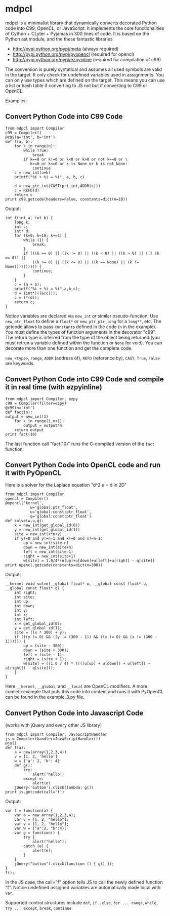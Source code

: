 # mdpcl

mdpcl is a minimalist library that dynamically converts decorated Python code into C99, OpenCL, or JavaScript. It implements the core functionalities of Cython + CLyter + Pyjamas in 300 lines of code. It is based on the Python ast module, and the these fantastic libraries:

- http://pypi.python.org/pypi/meta (always required)
- http://pypi.python.org/pypi/pyopencl (required for opencl)
- http://pypi.python.org/pypi/ezpyinline (required for compilation of c99)

The conversion is purely syntatical and assumes all used symbols are valid in the target.
It only check for undefined variables used in assignments. You can only use types which are defined on the target. This means you can use a list or hash table if converting to JS not but if converting to C99 or OpenCL.

Examples:

## Convert Python Code into C99 Code

    from mdpcl import Compiler
    c99 = Compiler()
    @c99(a='int', b='int')
    def f(a, b):
        for k in range(n):
            while True:
                break
            if k==0 or k!=0 or k<0 or k>0 or not k==0 or \
               k>=0 or k<=0 or k is None or k is not None:
                continue
        c = new_int(a+b)
        printf("%i + %i = %i", a, b, c)

        d = new_ptr_int(CAST(prt_int,ADDR(c)))
        c = REFD(d)
        return c
    print c99.getcode(headers=False, constants=dict(n=10))

Output:
    
    int f(int a, int b) {
        long k;
        int c;
        int* d;
        for (k=0; k<10; k+=1) {
            while (1) {
                break;
            }
            if (((k == 0) || ((k != 0) || ((k < 0) || ((k > 0) || ((! (k == 0)) ||
                ((k >= 0) || ((k <= 0) || ((k == None) || (k != None)))))))))) {
                continue;
            }
        }
        c = (a + b);
        printf("%i + %i = %i",a,b,c);
        d = (int*)((&(c)));
        c = (*(d));
        return c;
    }

Notice variables are declared via `new_int` or similar pseudo-function. Use `new_ptr_float` to define a `float*` or `new_ptr_ptr_long` for a `long**`, etc. The getcode allows to pass `constants` defined in the code (`n` in the example). You must define the types of function arguments in the decorator "c99". The return type is inferred from the type of the object being returned (you must retrun a variable defined within the function or ``None`` for void). You can decorate more than one function and get the complete code.

`new_<type>`, `range`, `ADDR` (address of), `REFD` (reference by), `CAST`, `True`, `False` are keywords.

## Convert Python Code into C99 Code and compile it in real time (with ezpyinline)

    from mdpcl import Compiler, ezpy
    c99 = Compiler(filter=ezpy)
    @c99(n='int')
    def fact(n):
    output = new_int(1)
        for k in range(1,n+1):
            output = output*n
        return output
    print fact(10)

The last function call "fact(10)" runs the C-compiled version of the ``fact`` function.

## Convert Python Code into OpenCL code and run it with PyOpenCL

Here is a solver for the Laplace equation "d^2 u = d in 2D"

    from mdpcl import Compiler
    opencl = Compiler()
    @opencl('kernel',
               w='global:ptr_float',
               u='global:const:ptr_float',
               q='global:const:ptr_float')
    def solve(w,u,q):
        x = new_int(get_global_id(0))
        y = new_int(get_global_id(1))
        site = new_int(x*n+y)
        if y!=0 and y!=n-1 and x!=0 and x!=n-1:
            up = new_int(site-n)
            down = new_int(site+n)
            left = new_int(site-1)
            right = new_int(site+1)
            w[site] = 1.0/4*(u[up]+u[down]+u[left]+u[right] - q[site])
    print opencl.getcode(constants=dict(n=300))

Output:

    __kernel void solve(__global float* w, __global const float* u, __global const float* q) {
        int right;
        int site;
        int up;
        int down;
        int y;
        int x;
        int left;
        x = get_global_id(0);
        y = get_global_id(1);
        site = ((x * 300) + y);
        if (((y != 0) && ((y != (300 - 1)) && ((x != 0) && (x != (300 - 1)))))) {
            up = (site - 300);
            down = (site + 300);
            left = (site - 1);
            right = (site + 1);
            w[site] = ((1.0 / 4) * ((((u[up] + u[down]) + u[left]) + u[right]) - q[site]));
        }
    }


Here `__kernel`, `__global`, and `__local` are OpenCL modifiers.
A more comlete example that puts this code into context and runs it with PyOpenCL
can be found in the example_3.py file.

## Convert Python Code into Javascript Code 

(works with jQuery and every other JS library)

    from mdpcl import Compiler, JavaScriptHandler
    js = Compiler(handler=JavaScriptHandler())
    @js()
    def f(a):
        a = new(array(1,2,3,4))
        v = [1, 2, 'hello']
        w = {'a': 2, 'b': 4}
        def g():
            try:
                alert('hello')
            except e:
                alert(e)
        jQuery('button').click(lambda: g())
    print js.getcode(call='f')

Output:

    var f = function(a) {
        var a = new array(1,2,3,4);
        var v = [1, 2, "hello"];
        var v = [1, 2, "hello"];
        var w = {"a":2, "b":4};
        var g = function() {
            try {
                alert("hello");
            catch (e) {
                alert(e);
            }
        }
        jQuery("button").click(function () { g() });
    }
    f();

In the JS case, the call="f" option tells JS to call the newly defined function "f". Notice undefined assigned variables are automatically made local with `var`.

Supported control structures include `def`, `if..else`, `for ... range`, `while`, `try ... except`, `break`, `continue`.
